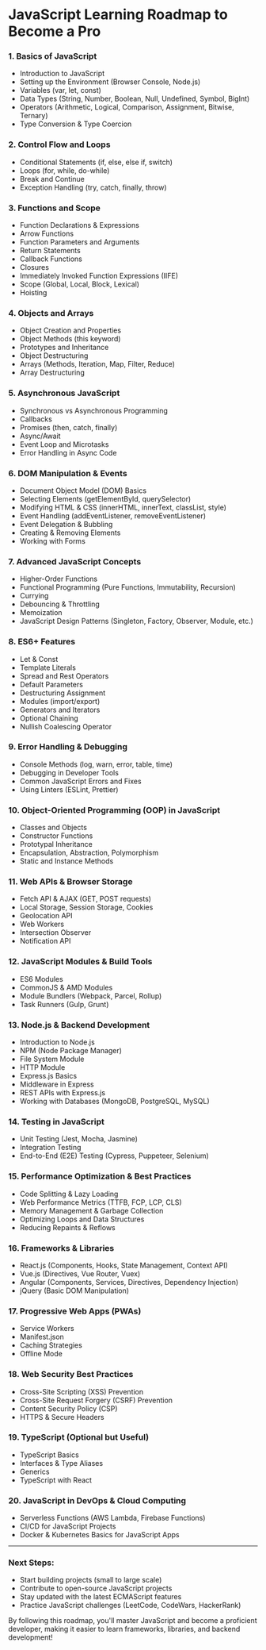 # **JavaScript Learning Roadmap to Become a Pro**

### **1. Basics of JavaScript**

- Introduction to JavaScript
- Setting up the Environment (Browser Console, Node.js)
- Variables (var, let, const)
- Data Types (String, Number, Boolean, Null, Undefined, Symbol, BigInt)
- Operators (Arithmetic, Logical, Comparison, Assignment, Bitwise, Ternary)
- Type Conversion & Type Coercion

### **2. Control Flow and Loops**

- Conditional Statements (if, else, else if, switch)
- Loops (for, while, do-while)
- Break and Continue
- Exception Handling (try, catch, finally, throw)

### **3. Functions and Scope**

- Function Declarations & Expressions
- Arrow Functions
- Function Parameters and Arguments
- Return Statements
- Callback Functions
- Closures
- Immediately Invoked Function Expressions (IIFE)
- Scope (Global, Local, Block, Lexical)
- Hoisting

### **4. Objects and Arrays**

- Object Creation and Properties
- Object Methods (this keyword)
- Prototypes and Inheritance
- Object Destructuring
- Arrays (Methods, Iteration, Map, Filter, Reduce)
- Array Destructuring

### **5. Asynchronous JavaScript**

- Synchronous vs Asynchronous Programming
- Callbacks
- Promises (then, catch, finally)
- Async/Await
- Event Loop and Microtasks
- Error Handling in Async Code

### **6. DOM Manipulation & Events**

- Document Object Model (DOM) Basics
- Selecting Elements (getElementById, querySelector)
- Modifying HTML & CSS (innerHTML, innerText, classList, style)
- Event Handling (addEventListener, removeEventListener)
- Event Delegation & Bubbling
- Creating & Removing Elements
- Working with Forms

### **7. Advanced JavaScript Concepts**

- Higher-Order Functions
- Functional Programming (Pure Functions, Immutability, Recursion)
- Currying
- Debouncing & Throttling
- Memoization
- JavaScript Design Patterns (Singleton, Factory, Observer, Module, etc.)

### **8. ES6+ Features**

- Let & Const
- Template Literals
- Spread and Rest Operators
- Default Parameters
- Destructuring Assignment
- Modules (import/export)
- Generators and Iterators
- Optional Chaining
- Nullish Coalescing Operator

### **9. Error Handling & Debugging**

- Console Methods (log, warn, error, table, time)
- Debugging in Developer Tools
- Common JavaScript Errors and Fixes
- Using Linters (ESLint, Prettier)

### **10. Object-Oriented Programming (OOP) in JavaScript**

- Classes and Objects
- Constructor Functions
- Prototypal Inheritance
- Encapsulation, Abstraction, Polymorphism
- Static and Instance Methods

### **11. Web APIs & Browser Storage**

- Fetch API & AJAX (GET, POST requests)
- Local Storage, Session Storage, Cookies
- Geolocation API
- Web Workers
- Intersection Observer
- Notification API

### **12. JavaScript Modules & Build Tools**

- ES6 Modules
- CommonJS & AMD Modules
- Module Bundlers (Webpack, Parcel, Rollup)
- Task Runners (Gulp, Grunt)

### **13. Node.js & Backend Development**

- Introduction to Node.js
- NPM (Node Package Manager)
- File System Module
- HTTP Module
- Express.js Basics
- Middleware in Express
- REST APIs with Express.js
- Working with Databases (MongoDB, PostgreSQL, MySQL)

### **14. Testing in JavaScript**

- Unit Testing (Jest, Mocha, Jasmine)
- Integration Testing
- End-to-End (E2E) Testing (Cypress, Puppeteer, Selenium)

### **15. Performance Optimization & Best Practices**

- Code Splitting & Lazy Loading
- Web Performance Metrics (TTFB, FCP, LCP, CLS)
- Memory Management & Garbage Collection
- Optimizing Loops and Data Structures
- Reducing Repaints & Reflows

### **16. Frameworks & Libraries**

- React.js (Components, Hooks, State Management, Context API)
- Vue.js (Directives, Vue Router, Vuex)
- Angular (Components, Services, Directives, Dependency Injection)
- jQuery (Basic DOM Manipulation)

### **17. Progressive Web Apps (PWAs)**

- Service Workers
- Manifest.json
- Caching Strategies
- Offline Mode

### **18. Web Security Best Practices**

- Cross-Site Scripting (XSS) Prevention
- Cross-Site Request Forgery (CSRF) Prevention
- Content Security Policy (CSP)
- HTTPS & Secure Headers

### **19. TypeScript (Optional but Useful)**

- TypeScript Basics
- Interfaces & Type Aliases
- Generics
- TypeScript with React

### **20. JavaScript in DevOps & Cloud Computing**

- Serverless Functions (AWS Lambda, Firebase Functions)
- CI/CD for JavaScript Projects
- Docker & Kubernetes Basics for JavaScript Apps

---

### **Next Steps:**

- Start building projects (small to large scale)
- Contribute to open-source JavaScript projects
- Stay updated with the latest ECMAScript features
- Practice JavaScript challenges (LeetCode, CodeWars, HackerRank)

By following this roadmap, you'll master JavaScript and become a proficient developer, making it easier to learn frameworks, libraries, and backend development!
